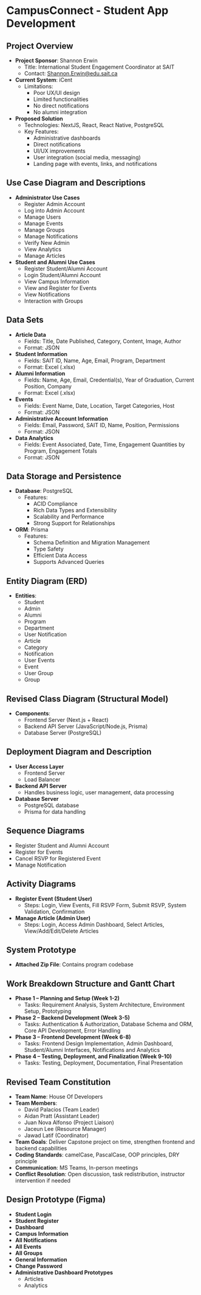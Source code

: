 # CampusConnect - Student App Development

## Project Overview
- **Project Sponsor**: Shannon Erwin
  - Title: International Student Engagement Coordinator at SAIT
  - Contact: Shannon.Erwin@edu.sait.ca
- **Current System**: iCent
  - Limitations:
    - Poor UX/UI design
    - Limited functionalities
    - No direct notifications
    - No alumni integration
- **Proposed Solution**
  - Technologies: NextJS, React, React Native, PostgreSQL
  - Key Features:
    - Administrative dashboards
    - Direct notifications
    - UI/UX improvements
    - User integration (social media, messaging)
    - Landing page with events, links, and notifications

## Use Case Diagram and Descriptions
- **Administrator Use Cases**
  - Register Admin Account
  - Log into Admin Account
  - Manage Users
  - Manage Events
  - Manage Groups
  - Manage Notifications
  - Verify New Admin
  - View Analytics
  - Manage Articles
- **Student and Alumni Use Cases**
  - Register Student/Alumni Account
  - Login Student/Alumni Account
  - View Campus Information
  - View and Register for Events
  - View Notifications
  - Interaction with Groups

## Data Sets
- **Article Data**
  - Fields: Title, Date Published, Category, Content, Image, Author
  - Format: JSON
- **Student Information**
  - Fields: SAIT ID, Name, Age, Email, Program, Department
  - Format: Excel (.xlsx)
- **Alumni Information**
  - Fields: Name, Age, Email, Credential(s), Year of Graduation, Current Position, Company
  - Format: Excel (.xlsx)
- **Events**
  - Fields: Event Name, Date, Location, Target Categories, Host
  - Format: JSON
- **Administrative Account Information**
  - Fields: Email, Password, SAIT ID, Name, Position, Permissions
  - Format: JSON
- **Data Analytics**
  - Fields: Event Associated, Date, Time, Engagement Quantities by Program, Engagement Totals
  - Format: JSON

## Data Storage and Persistence
- **Database**: PostgreSQL
  - Features:
    - ACID Compliance
    - Rich Data Types and Extensibility
    - Scalability and Performance
    - Strong Support for Relationships
- **ORM**: Prisma
  - Features:
    - Schema Definition and Migration Management
    - Type Safety
    - Efficient Data Access
    - Supports Advanced Queries

## Entity Diagram (ERD)
- **Entities**:
  - Student
  - Admin
  - Alumni
  - Program
  - Department
  - User Notification
  - Article
  - Category
  - Notification
  - User Events
  - Event
  - User Group
  - Group

## Revised Class Diagram (Structural Model)
- **Components**:
  - Frontend Server (Next.js + React)
  - Backend API Server (JavaScript/Node.js, Prisma)
  - Database Server (PostgreSQL)

## Deployment Diagram and Description
- **User Access Layer**
  - Frontend Server
  - Load Balancer
- **Backend API Server**
  - Handles business logic, user management, data processing
- **Database Server**
  - PostgreSQL database
  - Prisma for data handling

## Sequence Diagrams
- Register Student and Alumni Account
- Register for Events
- Cancel RSVP for Registered Event
- Manage Notification

## Activity Diagrams
- **Register Event (Student User)**
  - Steps: Login, View Events, Fill RSVP Form, Submit RSVP, System Validation, Confirmation
- **Manage Article (Admin User)**
  - Steps: Login, Access Admin Dashboard, Select Articles, View/Add/Edit/Delete Articles

## System Prototype
- **Attached Zip File**: Contains program codebase

## Work Breakdown Structure and Gantt Chart
- **Phase 1 – Planning and Setup (Week 1-2)**
  - Tasks: Requirement Analysis, System Architecture, Environment Setup, Prototyping
- **Phase 2 – Backend Development (Week 3-5)**
  - Tasks: Authentication & Authorization, Database Schema and ORM, Core API Development, Error Handling
- **Phase 3 – Frontend Development (Week 6-8)**
  - Tasks: Frontend Design Implementation, Admin Dashboard, Student/Alumni Interfaces, Notifications and Analytics
- **Phase 4 – Testing, Deployment, and Finalization (Week 9-10)**
  - Tasks: Testing, Deployment, Documentation, Final Presentation

## Revised Team Constitution
- **Team Name**: House Of Developers
- **Team Members**:
  - David Palacios (Team Leader)
  - Aidan Pratt (Assistant Leader)
  - Juan Nova Alfonso (Project Liaison)
  - Jaceun Lee (Resource Manager)
  - Jawad Latif (Coordinator)
- **Team Goals**: Deliver Capstone project on time, strengthen frontend and backend capabilities
- **Coding Standards**: camelCase, PascalCase, OOP principles, DRY principle
- **Communication**: MS Teams, In-person meetings
- **Conflict Resolution**: Open discussion, task redistribution, instructor intervention if needed

## Design Prototype (Figma)
- **Student Login**
- **Student Register**
- **Dashboard**
- **Campus Information**
- **All Notifications**
- **All Events**
- **All Groups**
- **General Information**
- **Change Password**
- **Administrative Dashboard Prototypes**
  - Articles
  - Analytics